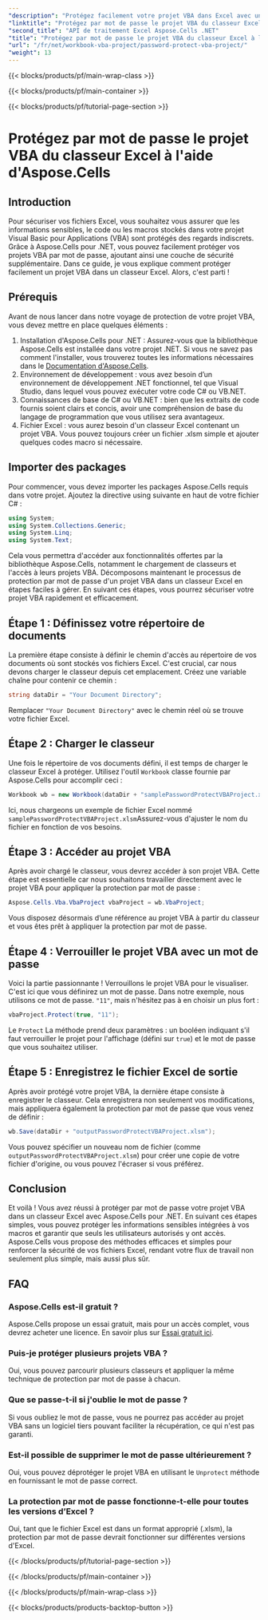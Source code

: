 ```yaml
---
"description": "Protégez facilement votre projet VBA dans Excel avec un mot de passe grâce à Aspose.Cells pour .NET. Suivez ce guide étape par étape pour une sécurité renforcée."
"linktitle": "Protégez par mot de passe le projet VBA du classeur Excel à l'aide d'Aspose.Cells"
"second_title": "API de traitement Excel Aspose.Cells .NET"
"title": "Protégez par mot de passe le projet VBA du classeur Excel à l'aide d'Aspose.Cells"
"url": "/fr/net/workbook-vba-project/password-protect-vba-project/"
"weight": 13
---
```


{{< blocks/products/pf/main-wrap-class >}}

{{< blocks/products/pf/main-container >}}

{{< blocks/products/pf/tutorial-page-section >}}

# Protégez par mot de passe le projet VBA du classeur Excel à l'aide d'Aspose.Cells

## Introduction
Pour sécuriser vos fichiers Excel, vous souhaitez vous assurer que les informations sensibles, le code ou les macros stockés dans votre projet Visual Basic pour Applications (VBA) sont protégés des regards indiscrets. Grâce à Aspose.Cells pour .NET, vous pouvez facilement protéger vos projets VBA par mot de passe, ajoutant ainsi une couche de sécurité supplémentaire. Dans ce guide, je vous explique comment protéger facilement un projet VBA dans un classeur Excel. Alors, c'est parti !
## Prérequis
Avant de nous lancer dans notre voyage de protection de votre projet VBA, vous devez mettre en place quelques éléments :
1. Installation d'Aspose.Cells pour .NET : Assurez-vous que la bibliothèque Aspose.Cells est installée dans votre projet .NET. Si vous ne savez pas comment l'installer, vous trouverez toutes les informations nécessaires dans le [Documentation d'Aspose.Cells](https://reference.aspose.com/cells/net/).
2. Environnement de développement : vous avez besoin d’un environnement de développement .NET fonctionnel, tel que Visual Studio, dans lequel vous pouvez exécuter votre code C# ou VB.NET.
3. Connaissances de base de C# ou VB.NET : bien que les extraits de code fournis soient clairs et concis, avoir une compréhension de base du langage de programmation que vous utilisez sera avantageux.
4. Fichier Excel : vous aurez besoin d'un classeur Excel contenant un projet VBA. Vous pouvez toujours créer un fichier .xlsm simple et ajouter quelques codes macro si nécessaire.
## Importer des packages
Pour commencer, vous devez importer les packages Aspose.Cells requis dans votre projet. Ajoutez la directive using suivante en haut de votre fichier C# :
```csharp
using System;
using System.Collections.Generic;
using System.Linq;
using System.Text;
```
Cela vous permettra d'accéder aux fonctionnalités offertes par la bibliothèque Aspose.Cells, notamment le chargement de classeurs et l'accès à leurs projets VBA.
Décomposons maintenant le processus de protection par mot de passe d'un projet VBA dans un classeur Excel en étapes faciles à gérer. En suivant ces étapes, vous pourrez sécuriser votre projet VBA rapidement et efficacement.
## Étape 1 : Définissez votre répertoire de documents
La première étape consiste à définir le chemin d'accès au répertoire de vos documents où sont stockés vos fichiers Excel. C'est crucial, car nous devons charger le classeur depuis cet emplacement. Créez une variable chaîne pour contenir ce chemin :
```csharp
string dataDir = "Your Document Directory";
```
Remplacer `"Your Document Directory"` avec le chemin réel où se trouve votre fichier Excel.
## Étape 2 : Charger le classeur
Une fois le répertoire de vos documents défini, il est temps de charger le classeur Excel à protéger. Utilisez l'outil `Workbook` classe fournie par Aspose.Cells pour accomplir ceci :
```csharp
Workbook wb = new Workbook(dataDir + "samplePasswordProtectVBAProject.xlsm");
```
Ici, nous chargeons un exemple de fichier Excel nommé `samplePasswordProtectVBAProject.xlsm`Assurez-vous d'ajuster le nom du fichier en fonction de vos besoins.
## Étape 3 : Accéder au projet VBA
Après avoir chargé le classeur, vous devrez accéder à son projet VBA. Cette étape est essentielle car nous souhaitons travailler directement avec le projet VBA pour appliquer la protection par mot de passe :
```csharp
Aspose.Cells.Vba.VbaProject vbaProject = wb.VbaProject;
```
Vous disposez désormais d’une référence au projet VBA à partir du classeur et vous êtes prêt à appliquer la protection par mot de passe.
## Étape 4 : Verrouiller le projet VBA avec un mot de passe
Voici la partie passionnante ! Verrouillons le projet VBA pour le visualiser. C'est ici que vous définirez un mot de passe. Dans notre exemple, nous utilisons ce mot de passe. `"11"`, mais n'hésitez pas à en choisir un plus fort :
```csharp
vbaProject.Protect(true, "11");
```
Le `Protect` La méthode prend deux paramètres : un booléen indiquant s'il faut verrouiller le projet pour l'affichage (défini sur `true`) et le mot de passe que vous souhaitez utiliser.
## Étape 5 : Enregistrez le fichier Excel de sortie
Après avoir protégé votre projet VBA, la dernière étape consiste à enregistrer le classeur. Cela enregistrera non seulement vos modifications, mais appliquera également la protection par mot de passe que vous venez de définir :
```csharp
wb.Save(dataDir + "outputPasswordProtectVBAProject.xlsm");
```
Vous pouvez spécifier un nouveau nom de fichier (comme `outputPasswordProtectVBAProject.xlsm`) pour créer une copie de votre fichier d'origine, ou vous pouvez l'écraser si vous préférez.
## Conclusion
Et voilà ! Vous avez réussi à protéger par mot de passe votre projet VBA dans un classeur Excel avec Aspose.Cells pour .NET. En suivant ces étapes simples, vous pouvez protéger les informations sensibles intégrées à vos macros et garantir que seuls les utilisateurs autorisés y ont accès. Aspose.Cells vous propose des méthodes efficaces et simples pour renforcer la sécurité de vos fichiers Excel, rendant votre flux de travail non seulement plus simple, mais aussi plus sûr.
## FAQ
### Aspose.Cells est-il gratuit ?
Aspose.Cells propose un essai gratuit, mais pour un accès complet, vous devrez acheter une licence. En savoir plus sur [Essai gratuit ici](https://releases.aspose.com/).
### Puis-je protéger plusieurs projets VBA ?
Oui, vous pouvez parcourir plusieurs classeurs et appliquer la même technique de protection par mot de passe à chacun.
### Que se passe-t-il si j'oublie le mot de passe ?
Si vous oubliez le mot de passe, vous ne pourrez pas accéder au projet VBA sans un logiciel tiers pouvant faciliter la récupération, ce qui n'est pas garanti.
### Est-il possible de supprimer le mot de passe ultérieurement ?
Oui, vous pouvez déprotéger le projet VBA en utilisant le `Unprotect` méthode en fournissant le mot de passe correct.
### La protection par mot de passe fonctionne-t-elle pour toutes les versions d’Excel ?
Oui, tant que le fichier Excel est dans un format approprié (.xlsm), la protection par mot de passe devrait fonctionner sur différentes versions d'Excel.


{{< /blocks/products/pf/tutorial-page-section >}}

{{< /blocks/products/pf/main-container >}}

{{< /blocks/products/pf/main-wrap-class >}}

{{< blocks/products/products-backtop-button >}}